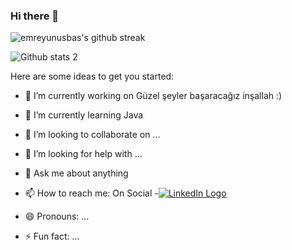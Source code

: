 ### Hi there 👋


![emreyunusbas's github streak](https://github-readme-streak-stats.herokuapp.com/?user=emreyunusbas&theme=blue-green)

![Github stats 2](https://github-readme-stats.vercel.app/api?username=emreyunusbas&show_icons=true&theme=radical)

Here are some ideas to get you started:

- 🔭 I’m currently working on Güzel şeyler başaracağız inşallah :)
- 🌱 I’m currently learning Java
- 👯 I’m looking to collaborate on ...
- 🤔 I’m looking for help with ...
- 💬 Ask me about anything
- 📫 How to reach me: On Social
-[![LinkedIn Logo](https://github.com/emreyunusbas/emreyunusbas/raw/assets/116023532/2a1c4c3b-9047-43e3-bd38-0ff56138619d.png)](https://www.linkedin.com/in/yunus-emre-ba%C5%9F/)

- 😄 Pronouns: ...
- ⚡ Fun fact: ...

